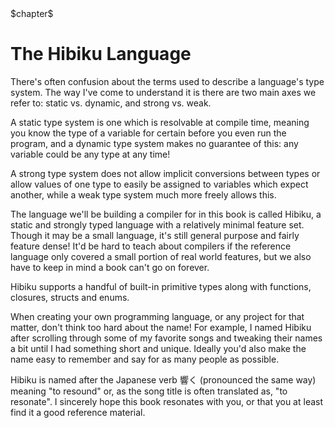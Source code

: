 <div class="number1">$chapter$</div>

# The Hibiku Language

<aside>

There's often confusion about the terms used to describe a language's type
system. The way I've come to understand it is there are two main axes we refer
to: static vs. dynamic, and strong vs. weak.

A static type system is one which is resolvable at compile time, meaning you
know the type of a variable for certain before you even run the program, and a
dynamic type system makes no guarantee of this: any variable could be any type
at any time!

A strong type system does not allow implicit conversions between
types or allow values of one type to easily be assigned to variables which
expect another, while a weak type system much more freely allows this.

</aside>

The language we'll be building a compiler for in this book is called Hibiku, a
static and strongly typed language with a relatively minimal feature set. Though
it may be a small language, it's still general purpose and fairly feature dense!
It'd be hard to teach about compilers if the reference language only covered a
small portion of real world features, but we also have to keep in mind a book
can't go on forever.

Hibiku supports a handful of built-in primitive types along with functions,
closures, structs and enums.

<div class="design-note">

When creating your own programming language, or any project for that matter,
don't think too hard about the name! For example, I named Hibiku after scrolling
through some of my favorite songs and tweaking their names a bit until I had
something short and unique. Ideally you'd also make the name easy to remember
and say for as many people as possible.

Hibiku is named after the Japanese verb 響く (pronounced the same way) meaning "to
resound" or, as the song title is often translated as, "to resonate". I
sincerely hope this book resonates with you, or that you at least find it a good
reference material.

</div>
